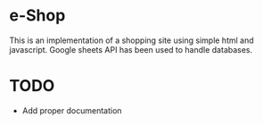 # e-Shop
This is an implementation of a shopping site using simple html and javascript. Google sheets API has been used to handle databases.

# TODO
- Add proper documentation
